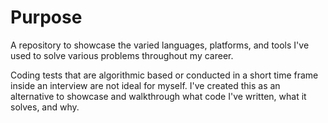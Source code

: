 # Purpose

A repository to showcase the varied languages, platforms, and tools I've used to solve various problems throughout my career. 

Coding tests that are algorithmic based or conducted in a short time frame inside an interview are not ideal for myself. I've created this as an alternative to showcase and walkthrough what code I've written, what it solves, and why.

